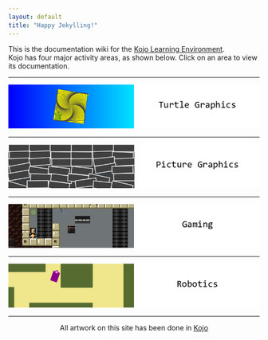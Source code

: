 ```yaml
---
layout: default
title: "Happy Jekylling!"
---
```

This is the documentation wiki for the [Kojo Learning Environment](http://www.kogics.net/kojo).  
Kojo has four major activity areas, as shown below. Click on an area to view its documentation.
* * *
[<img src="turtle-graphics.png">](turtle-index.html)
* * * 
[<img src="picture-graphics.png">](picture-index.html)
* * * 
[<img src="gaming.png">](gaming-index.html)
* * * 
[<img src="robotics.png">](robotics-index.html)
* * *
<div style="text-align:center">
  All artwork on this site has been done in <a href="http://www.kogics.net/kojo">Kojo</a>
</div>
